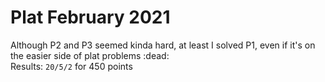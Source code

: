 # Plat February 2021  
Although P2 and P3 seemed kinda hard, at least I solved P1, even if it's on the easier side of plat problems :dead:  
Results: `20/5/2` for 450 points
